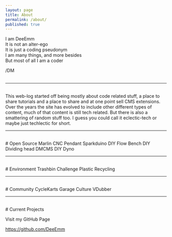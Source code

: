 ```yaml
---
layout: page
title: About
permalink: /about/
published: true
---
```


I am DeeEmm  
It is not an alter-ego  
It is just a coding pseudonym  
I am many things, and more besides   
But most of all I am a coder  

/DM  
<br>

---
<br>
This web-log started off being mostly about code related stuff, a place to share tutorials and a place to share and at one point sell CMS extensions. Over the years the site has evolved to include other different types of content, much of that content is still tech related. But there is also a smattering of random stuff too. I guess you could call it eclectic-tech or maybe just techlectic for short.
<br>

---
<br>
# Open Source
Marlin CNC Pendant  
Sparkduino  
DIY Flow Bench   
DIY Dividing head  
DMCMS  
DIY Dyno  
<br>

---
<br>
# Environment 
Trashbin Challenge  
Plastic Recycling  
<br>

---
<br>
# Community
CycleKarts  
Garage Culture  
VDubber  
<br>

---
<br>
# Current Projects
 
Visit my GitHub Page


<a href="https://github.com/DeeEmm">https://github.com/DeeEmm</a>
